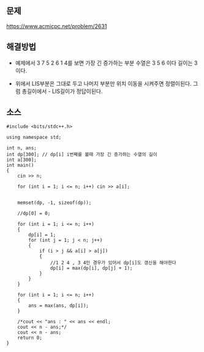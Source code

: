 ## 문제
https://www.acmicpc.net/problem/2631

## 해결방법

- 예제에서 3 7 5 2 6 1 4를 보면 가장 긴 증가하는 부분 수열은 3 5 6 이다 길이는 3이다. 

- 위에서 LIS부분은 그대로 두고 나머지 부분만 위치 이동을 시켜주면 정렬이된다. 그럼 총길이에서 - LIS길이가 정답이된다. 


## 소스 
````
#include <bits/stdc++.h>

using namespace std;

int n, ans;
int dp[300]; // dp[i] i번째를 볼때 가장 긴 증가하는 수열의 길이 
int a[300];
int main()
{
	cin >> n;

	for (int i = 1; i <= n; i++) cin >> a[i];


	memset(dp, -1, sizeof(dp));

	//dp[0] = 0;

	for (int i = 1; i <= n; i++)
	{
		dp[i] = 1;
		for (int j = 1; j < n; j++)
		{
			if (i > j && a[i] > a[j])
			{
				//1 2 4 , 3 4인 경우가 있어서 dp[i]도 갱신을 해야한다 
				dp[i] = max(dp[i], dp[j] + 1);
			}
		}
	}

	for (int i = 1; i <= n; i++)
	{
		ans = max(ans, dp[i]);
	}

	/*cout << "ans : " << ans << endl;
	cout << n - ans;*/
	cout << n - ans;
	return 0;
}
````